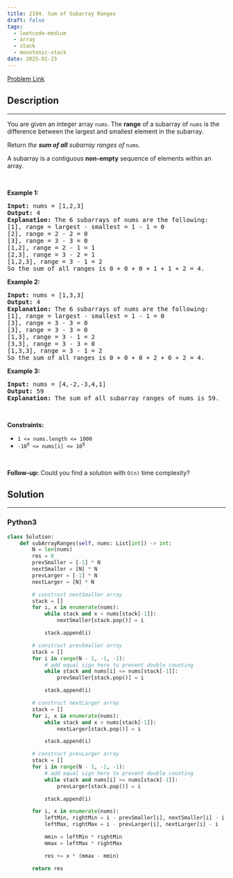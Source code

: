 ```yaml
---
title: 2104. Sum of Subarray Ranges
draft: false
tags:
  - leetcode-medium
  - array
  - stack
  - monotonic-stack
date: 2025-01-23
---
```


[Problem Link](https://leetcode.com/problems/sum-of-subarray-ranges/)

## Description

---

<p>You are given an integer array <code>nums</code>. The <strong>range</strong> of a subarray of <code>nums</code> is the difference between the largest and smallest element in the subarray.</p>

<p>Return <em>the <strong>sum of all</strong> subarray ranges of </em><code>nums</code><em>.</em></p>

<p>A subarray is a contiguous <strong>non-empty</strong> sequence of elements within an array.</p>

<p>&nbsp;</p>
<p><strong class="example">Example 1:</strong></p>

<pre>
<strong>Input:</strong> nums = [1,2,3]
<strong>Output:</strong> 4
<strong>Explanation:</strong> The 6 subarrays of nums are the following:
[1], range = largest - smallest = 1 - 1 = 0 
[2], range = 2 - 2 = 0
[3], range = 3 - 3 = 0
[1,2], range = 2 - 1 = 1
[2,3], range = 3 - 2 = 1
[1,2,3], range = 3 - 1 = 2
So the sum of all ranges is 0 + 0 + 0 + 1 + 1 + 2 = 4.</pre>

<p><strong class="example">Example 2:</strong></p>

<pre>
<strong>Input:</strong> nums = [1,3,3]
<strong>Output:</strong> 4
<strong>Explanation:</strong> The 6 subarrays of nums are the following:
[1], range = largest - smallest = 1 - 1 = 0
[3], range = 3 - 3 = 0
[3], range = 3 - 3 = 0
[1,3], range = 3 - 1 = 2
[3,3], range = 3 - 3 = 0
[1,3,3], range = 3 - 1 = 2
So the sum of all ranges is 0 + 0 + 0 + 2 + 0 + 2 = 4.
</pre>

<p><strong class="example">Example 3:</strong></p>

<pre>
<strong>Input:</strong> nums = [4,-2,-3,4,1]
<strong>Output:</strong> 59
<strong>Explanation:</strong> The sum of all subarray ranges of nums is 59.
</pre>

<p>&nbsp;</p>
<p><strong>Constraints:</strong></p>

<ul>
	<li><code>1 &lt;= nums.length &lt;= 1000</code></li>
	<li><code>-10<sup>9</sup> &lt;= nums[i] &lt;= 10<sup>9</sup></code></li>
</ul>

<p>&nbsp;</p>
<p><strong>Follow-up:</strong> Could you find a solution with <code>O(n)</code> time complexity?</p>

## Solution

---

### Python3

```py title='sum-of-subarray-ranges'
class Solution:
    def subArrayRanges(self, nums: List[int]) -> int:
        N = len(nums)
        res = 0
        prevSmaller = [-1] * N
        nextSmaller = [N] * N
        prevLarger = [-1] * N
        nextLarger = [N] * N

        # construct nextSmaller array
        stack = []
        for i, x in enumerate(nums):
            while stack and x < nums[stack[-1]]:
                nextSmaller[stack.pop()] = i

            stack.append(i)

        # construct prevSmaller array
        stack = []
        for i in range(N - 1, -1, -1):
            # add equal sign here to prevent double counting
            while stack and nums[i] <= nums[stack[-1]]:
                prevSmaller[stack.pop()] = i

            stack.append(i)

        # construct nextLarger array
        stack = []
        for i, x in enumerate(nums):
            while stack and x > nums[stack[-1]]:
                nextLarger[stack.pop()] = i

            stack.append(i)

        # construct prevLarger array
        stack = []
        for i in range(N - 1, -1, -1):
            # add equal sign here to prevent double counting
            while stack and nums[i] >= nums[stack[-1]]:
                prevLarger[stack.pop()] = i

            stack.append(i)

        for i, x in enumerate(nums):
            leftMin, rightMin = i - prevSmaller[i], nextSmaller[i] - i
            leftMax, rightMax = i - prevLarger[i], nextLarger[i] - i

            mmin = leftMin * rightMin
            mmax = leftMax * rightMax

            res += x * (mmax - mmin)

        return res

```
